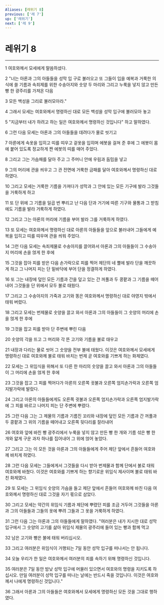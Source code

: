```yaml
---
Aliases: [레위기 8]
previous: ['레 7']
up: ['레위기']
next: ['레 9']
---
```

# 레위기 8

***


1 여호와께서 모세에게 말씀하셨다. 

2 "너는 아론과 그의 아들들을 성막 입 구로 불러오고 또 그들이 입을 예복과 거룩한 의식에 쓸 기름과 속죄제를 위한 수송아지와 숫양 두 마리와 그리고 누룩을 넣지 않고 만든 빵 한 광주리를 가져온 다음 

3 모든 백성을 그리로 불러모아라." 

4 그래서 모세는 여호와께서 명령하신 대로 모든 백성을 성막 입구에 불러모아 놓고 

5 "지금부터 내가 하려고 하는 일은 여호와께서 명령하신 것입니다" 하고 말하였다. 

6 그런 다음 모세는 아론과 그의 아들들을 데려다가 물로 씻기고 

7 아론에게 속옷을 입히고 띠를 띠우고 겉옷을 입히며 에봇을 걸쳐 준 후에 그 에봇이 몸에 붙어 있도록 정교하게 짠 에봇의 띠를 매어 주었다. 

8 그리고 그는 가슴패를 달아 주고 그 주머니 안에 우림과 둠밈을 넣고 

9 그의 머리에 관을 씌우고 그 관 전면에 거룩한 금패를 달아 여호와께서 명령하신 대로 하였다. 

10 그리고 모세는 거룩한 기름을 가져다가 성막과 그 안에 있는 모든 기구에 발라 그것들을 거룩하게 하고 

11 또 단 위에 그 기름을 일곱 번 뿌리고 난 다음 단과 거기에 따른 기구와 물통과 그 받침에도 기름을 발라 거룩하게 하였다. 

12 그리고 그는 아론의 머리에 기름을 부어 발라 그를 거룩하게 하였다. 

13 또 모세는 여호와께서 명령하신 대로 아론의 아들들을 앞으로 불러내어 그들에게 예복을 입히고 띠를 띠우며 관을 씌워 주었다. 

14 그런 다음 모세는 속죄제물로 수송아지를 끌어와서 아론과 그의 아들들이 그 수송아지 머리에 손을 얹게 한 후에 

15 그것을 잡아 피를 받은 다음 손가락으로 피를 찍어 제단의 네 뿔에 발라 단을 깨끗하게 하고 그 나머지 피는 단 밑바닥에 부어 단을 정결하게 하였다. 

16 또 그는 내장에 덮인 모든 기름과 간을 덮고 있는 간 꺼풀과 두 콩팥과 그 기름을 떼어내어 그것들을 단 위에서 모두 불로 태웠다. 

17 그리고 그 수송아지의 가죽과 고기와 똥은 여호와께서 명령하신 대로 야영지 밖에서 태워 버렸다. 

18 그리고 모세는 번제물로 숫양을 끌고 와서 아론과 그의 아들들이 그 숫양의 머리에 손을 얹게 한 후에 

19 그것을 잡고 피를 받아 단 주변에 뿌린 다음 

20 숫양의 각을 뜨고 그 머리와 각 뜬 고기와 기름을 불로 태우고 

21 내장과 다리는 물로 씻어 그 숫양을 전부 불에 태웠다. 이것은 여호와께서 모세에게 명령하신 대로 여호와께 불로 태워 바치는 번제 곧 여호와를 기쁘게 하는 화제였다. 

22 모세는 그 위임식을 위해서 또 다른 한 마리의 숫양을 끌고 와서 아론과 그의 아들들이 그 머리에 손을 얹게 한 후에 

23 그것을 잡고 그 피를 찍어다가 아론의 오른쪽 귓불과 오른쪽 엄지손가락과 오른쪽 엄지발가락에 발랐다. 

24 그리고 아론의 아들들에게도 오른쪽 귓불과 오른쪽 엄지손가락과 오른쪽 엄지발가락에 그 피를 바르고 나머지 피는 단 주변에 뿌렸다. 

25 그런 다음 그는 그 제물의 기름과 기름진 꼬리와 내장에 덮인 모든 기름과 간 꺼풀과 두 콩팥과 그 위의 기름을 떼어내고 오른쪽 뒷다리를 잘라내어 

26 여호와 앞에 바친 빵 광주리에서 누룩을 넣지 않고 만든 빵 한 개와 기름 섞은 빵 한 개와 얇게 구운 과자 하나를 집어내어 그 위에 얹어 놓았다. 

27 그리고 그는 이 모든 것을 아론과 그의 아들들에게 주어 제단 앞에서 흔들어 여호와께 바치게 하였다. 

28 그런 다음 모세는 그들에게서 그것들을 다시 받아 번제물과 함께 단에서 불로 태워 여호와께 바쳤다. 이것은 여호와를 기쁘게 하는 향기로운 위임식 제사이며 불로 태워 바친 화제였다. 

29 또 모세는 그 위임식 숫양의 가슴을 들고 제단 앞에서 흔들어 여호와께 바친 다음 여호와께서 명령하신 대로 그것을 자기 몫으로 삼았다. 

30 그리고 모세는 약간의 위임식 기름과 제단에 뿌렸던 피를 조금 거두어 그것들을 아론과 그의 아들들과 그들의 옷에 뿌려 그들과 그 옷을 거룩하게 하였다. 

31 그런 다음 그는 아론과 그의 아들들에게 말하였다. "여러분은 내가 지시한 대로 성막 입구에서 그 숫양의 고기를 삶아 위임식 제물의 광주리에 들어 있는 빵과 함께 먹고 

32 남은 고기와 빵은 불에 태워 버리십시오. 

33 그리고 여러분은 위임식이 거행되는 7일 동안 성막 입구를 떠나서는 안 됩니다. 

34 오늘 우리가 한 일은 여호와께서 여러분의 죄를 속하기 위해 명령하신 것입니다. 

35 여러분은 7일 동안 밤낮 성막 입구에 머물러 있으면서 여호와의 명령을 지키도록 하십시오. 만일 여러분이 성막 입구를 떠나는 날에는 반드시 죽을 것입니다. 이것은 여호와께서 나에게 명령하신 것입니다." 

36 그래서 아론과 그의 아들들은 여호와께서 모세에게 명령하신 모든 것을 그대로 행하였다.
